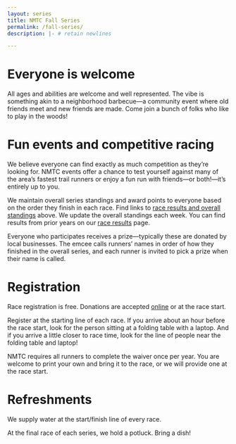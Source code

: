 ```yaml
---
layout: series
title: NMTC Fall Series
permalink: /fall-series/
description: |- # retain newlines

---
```


<!-- # Schedule and standings

<div class="table-container">
  <iframe src="https://docs.google.com/spreadsheets/d/e/2PACX-1vQGBP-D3O2O5GxLUzg5TJK_KkR5bxiixdqXzfME1MXxh5Q-nzpX9ZmWd324__Gq2ovk4aRnjKYKqPgW/pubhtml?widget=true&amp;headers=false" style="border: 1px solid #ccc;width: calc(100% - 2px);min-height:670px;max-height: 100vh;"></iframe>
</div> -->

# Everyone is welcome

All ages and abilities are welcome and well represented. The vibe is something akin to a neighborhood barbecue—a community event where old friends meet and new friends are made. Come join a bunch of folks who like to play in the woods!

# Fun events and competitive racing

We believe everyone can find exactly as much competition as they’re looking for. NMTC events offer a chance to test yourself against many of the area’s fastest trail runners or enjoy a fun run with friends—or both!—it’s entirely up to you.

We maintain overall series standings and award points to everyone based on the order they finish in each race. Find links to [race results and overall standings](#schedule-and-standings) above. We update the overall standings each week. You can find results from prior years on our [race results](/results) page.

Everyone who participates receives a prize—typically these are donated by local businesses. The emcee calls runners’ names in order of how they finished in the overall series, and each runner is invited to pick a prize when their name is called.

# Registration

Race registration is free. Donations are accepted [online](/donate) or at the race start.

Register at the starting line of each race. If you arrive about an hour before the race start, look for the person sitting at a folding table with a laptop. And if you arrive a little closer to race time, look for the line of people near the folding table and laptop!  

NMTC requires all runners to complete the waiver once per year. You are welcome to print your own and bring it to the race, or we will provide one at the race start.

# Refreshments

We supply water at the start/finish line of every race.

At the final race of each series, we hold a potluck. Bring a dish!
